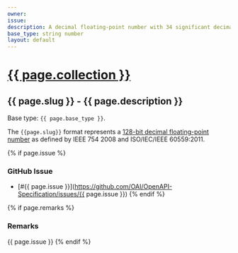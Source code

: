 ```yaml
---
owner:
issue:
description: A decimal floating-point number with 34 significant decimal digits
base_type: string number
layout: default
---
```


# <a href="..">{{ page.collection }}</a>

## {{ page.slug }} - {{ page.description }}

Base type: `{{ page.base_type }}`.

The `{{page.slug}}` format represents a [128-bit decimal floating-point number](https://en.wikipedia.org/wiki/Decimal128_floating-point_format) as defined by IEEE 754 2008 and ISO/IEC/IEEE 60559:2011.

{% if page.issue %}
### GitHub Issue

* [#{{ page.issue }}](https://github.com/OAI/OpenAPI-Specification/issues/{{ page.issue }})
{% endif %}

{% if page.remarks %}
### Remarks

{{ page.issue }}
{% endif %}

